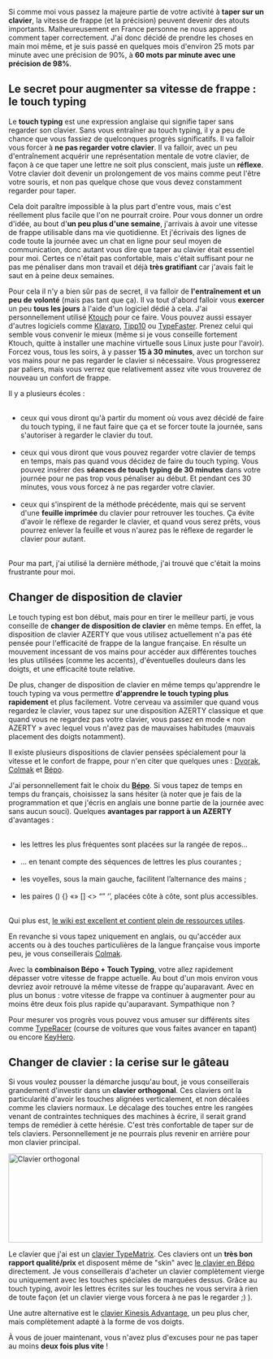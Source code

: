 <!-- 
.. title: Comment doubler sa vitesse de frappe au clavier
.. slug: comment-doubler-sa-vitesse-de-frappe-au-clavier
.. date: 2012-10-17 17:12:07+02:00
.. tags: Carrière et travail, Productivité
.. category: 
.. link: 
.. description: 
.. type: text
-->

<p>Si comme moi vous passez la majeure partie de votre activité à <strong>taper sur un clavier</strong>, la vitesse de frappe (et la précision) peuvent devenir des atouts importants. Malheureusement en France personne ne nous apprend comment taper correctement. J'ai donc décidé de prendre les choses en main moi même, et je suis passé en quelques mois d'environ 25 mots par minute avec une précision de 90%, à <strong>60 mots par minute avec une précision de 98%</strong>.</p>
<!-- TEASER_END -->
<p></p><h2>Le secret pour augmenter sa vitesse de frappe : le touch typing</h2><p></p>

<p>Le <strong>touch typing</strong> est une expression anglaise qui signifie taper sans regarder son clavier. Sans vous entraîner au touch typing, il y a peu de chance que vous fassiez de quelconques progrès significatifs. Il va falloir vous forcer à <strong>ne pas regarder votre clavier</strong>. Il va falloir, avec un peu d'entraînement acquérir une représentation mentale de votre clavier, de façon à ce que taper une lettre ne soit plus conscient, mais juste un <strong>réflexe</strong>. Votre clavier doit devenir un prolongement de vos mains comme peut l'être votre souris, et non pas quelque chose que vous devez constamment regarder pour taper.</p>

<p>Cela doit paraître impossible à la plus part d'entre vous, mais c'est réellement plus facile que l'on ne pourrait croire. Pour vous donner un ordre d'idée, au bout d'<strong>un peu plus d'une semaine</strong>, j'arrivais à avoir une vitesse de frappe utilisable dans ma vie quotidienne. Et j'écrivais des lignes de code toute la journée avec un chat en ligne pour seul moyen de communication, donc autant vous dire que taper au clavier était essentiel pour moi. Certes ce n'était pas confortable, mais c'était suffisant pour ne pas me pénaliser dans mon travail et déjà <strong>très gratifiant</strong> car j'avais fait le saut en à peine deux semaines.</p>

<p>Pour cela il n'y a bien sûr pas de secret, il va falloir de <strong>l'entraînement et un peu de volonté</strong> (mais pas tant que ça). Il va tout d'abord falloir vous <strong>exercer</strong> un peu <strong>tous les jours</strong> à l'aide d'un logiciel dédié à cela. J'ai personnellement utilisé <a href="http://ktouch.sourceforge.net/">Ktouch</a> pour ce faire. Vous pouvez aussi essayer d'autres logiciels comme <a href="http://klavaro.sourceforge.net/">Klavaro</a>, <a href="http://www.tipp10.com/en/">Tipp10</a> ou <a href="http://www.typefastertypingtutor.com/">TypeFaster</a>. Prenez celui qui semble vous convenir le mieux (même si je vous conseille fortement Ktouch, quitte à installer une machine virtuelle sous Linux juste pour l'avoir). Forcez vous, tous les soirs, à y passer <strong>15 à 30 minutes</strong>, avec un torchon sur vos mains pour ne pas regarder le clavier si nécessaire. Vous progresserez par paliers, mais vous verrez que relativement assez vite vous trouverez de nouveau un confort de frappe.</p>

<p>Il y a plusieurs écoles :</p>

<p></p><ul><br><li>ceux qui vous diront qu'à partir du moment où vous avez décidé de faire du touch typing, il ne faut faire que ça et se forcer toute la journée, sans s'autoriser à regarder le clavier du tout.</li><br><li>ceux qui vous diront que vous pouvez regarder votre clavier de temps en temps, mais pas quand vous décidez de faire du touch typing. Vous pouvez insérer des <strong>séances de touch typing de 30 minutes</strong> dans votre journée pour ne pas trop vous pénaliser au début. Et pendant ces 30 minutes, vous vous forcez à ne pas regarder votre clavier.</li><br><li>ceux qui s'inspirent de la méthode précédente, mais qui se servent d'une <strong>feuille imprimée</strong> du clavier pour retrouver les touches. Ça évite d'avoir le réflexe de regarder le clavier, et quand vous serez prêts, vous pourrez enlever la feuille et vous n'aurez pas le réflexe de regarder le clavier pour autant.</li><br></ul><p></p>

<p>Pour ma part, j'ai utilisé la dernière méthode, j'ai trouvé que c'était la moins frustrante pour moi.</p>

<p></p><h2>Changer de disposition de clavier</h2><p></p>

<p>Le touch typing est bon début, mais pour en tirer le meilleur parti, je vous conseille de <strong>changer de disposition de clavier</strong> en même temps. En effet, la disposition de clavier AZERTY que vous utilisez actuellement n'a pas été pensée pour l'efficacité de frappe de la langue française. En résulte un mouvement incessant de vos mains pour accéder aux différentes touches les plus utilisées (comme les accents), d'éventuelles douleurs dans les doigts, et une efficacité toute relative.</p>

<p>De plus, changer de disposition de clavier en même temps qu'apprendre le touch typing va vous permettre <strong>d'apprendre le touch typing plus rapidement</strong> et plus facilement. Votre cerveau va assimiler que quand vous regardez le clavier, vous tapez sur une disposition AZERTY classique et que quand vous ne regardez pas votre clavier, vous passez en mode « non AZERTY » avec lequel vous n'avez pas de mauvaises habitudes (mauvais placement des doigts notamment).</p>

<p>Il existe plusieurs dispositions de clavier pensées spécialement pour la vitesse et le confort de frappe, pour n'en citer que quelques unes : <a href="http://fr.wikipedia.org/wiki/Disposition_Dvorak">Dvorak</a>, <a href="http://colemak.com/">Colmak</a> et <a href="http://bepo.fr/wiki/Accueil">Bépo</a>.</p>

<p>J'ai personnellement fait le choix du <strong><a href="http://bepo.fr/wiki/Accueil">Bépo</a></strong>. Si vous tapez de temps en temps du français, choisissez la sans hésiter (à noter que je fais de la programmation et que j'écris en anglais une bonne partie de la journée avec sans aucun souci). Quelques <strong>avantages par rapport à un AZERTY</strong> d'avantages :</p>

<p></p><ul><br><li>les lettres les plus fréquentes sont placées sur la rangée de repos…</li><br><li>… en tenant compte des séquences de lettres les plus courantes ;</li><br><li>les voyelles, sous la main gauche, facilitent l’alternance des mains ;</li><br><li>les paires () {} «» [] &lt;&gt; “” ‘’, placées côte à côte, sont plus accessibles.</li><br></ul><p></p>

<p>Qui plus est, <a href="http://bepo.fr/wiki/Accueil">le wiki est excellent et contient plein de ressources utiles</a>.</p>

<p>En revanche si vous tapez uniquement en anglais, ou qu'accéder aux accents ou à des touches particulières de la langue française vous importe peu, je vous conseillerais <a href="http://colemak.com/">Colmak</a>.</p>

<p>Avec la <strong>combinaison Bépo + Touch Typing</strong>, votre allez rapidement dépasser votre vitesse de frappe actuelle. Au bout d'un mois environ vous devriez avoir retrouvé la même vitesse de frappe qu'auparavant. Avec en plus un bonus : votre vitesse de frappe va continuer à augmenter pour au moins être deux fois plus rapide qu'auparavant. Sympathique non ?</p>

<p>Pour mesurer vos progrès vous pouvez vous amuser sur différents sites comme <a href="http://play.typeracer.com/">TypeRacer</a> (course de voitures que vous faites avancer en tapant) ou encore <a href="http://www.keyhero.com/">KeyHero</a>.</p>

<p></p><h2>Changer de clavier : la cerise sur le gâteau</h2><p></p>

<p>Si vous voulez pousser la démarche jusqu'au bout, je vous conseillerais grandement d'investir dans un <strong>clavier orthogonal</strong>. Ces claviers ont la particularité d'avoir les touches alignées verticalement, et non décalées comme les claviers normaux. Le décalage des touches entre les rangées venant de contraintes techniques des machines à écrire, il serait grand temps de remédier à cette hérésie. C'est très confortable de taper sur de tels claviers. Personnellement je ne pourrais plus revenir en arrière pour mon clavier principal.</p>

<p></p><div class="wp-caption text-center" id="attachment_121" style=""><img alt="Clavier orthogonal" class="size-full wp-image-121" height="175" src="https://data.jousse.org/blog/2006_02_06_typematrix.jpg" title="2006_02_06_typematrix" width="500"><p></p></div>

<p>Le clavier que j'ai est un <a href="http://typematrix.com/">clavier TypeMatrix</a>. Ces claviers ont un <strong>très bon rapport qualité/prix</strong> et disposent même de "skin" avec <a href="http://typematrix.com/bepo.php">le clavier en Bépo</a> directement. Je vous conseillerais d'acheter un clavier complètement vierge ou uniquement avec les touches spéciales de marquées dessus. Grâce au touch typing, avoir les lettres écrites sur les touches ne vous servira à rien de toute façon (et un clavier vierge vous forcera à ne pas le regarder ;) ).</p>

<p>Une autre alternative est le <a href="http://www.amazon.com/Kinesis-KB500USB-BLK-Advantage-Contoured-Keyboard/dp/B000LVJ9W8/ref=sr_1_1?ie=UTF8&amp;qid=1350485644&amp;sr=8-1">clavier Kinesis Advantage</a>, un peu plus cher, mais complètement adapté à la forme de vos doigts.</p>

<p>À vous de jouer maintenant, vous n'avez plus d'excuses pour ne pas taper au moins <strong>deux fois plus vite</strong> !</p>
